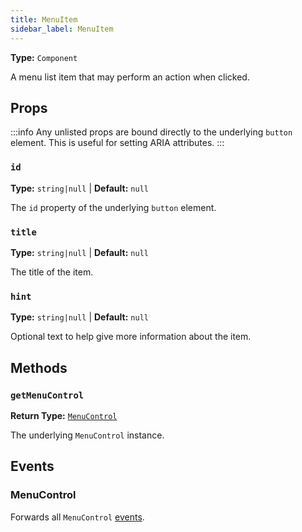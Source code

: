 ```yaml
---
title: MenuItem
sidebar_label: MenuItem
---
```


**Type:** `Component`

A menu list item that may perform an action when clicked.

## Props

:::info
Any unlisted props are bound directly to the underlying `button` element. This is useful for setting ARIA attributes.
:::

### `id`

**Type:** `string|null` | **Default:** `null`

The `id` property of the underlying `button` element.

### `title`

**Type:** `string|null` | **Default:** `null`

The title of the item.

### `hint`

**Type:** `string|null` | **Default:** `null`

Optional text to help give more information about the item.

## Methods

### `getMenuControl`

**Return Type:** [`MenuControl`](./menu-control.md)

The underlying `MenuControl` instance.

## Events

### MenuControl

Forwards all `MenuControl` [events](./menu-control.md#events).
